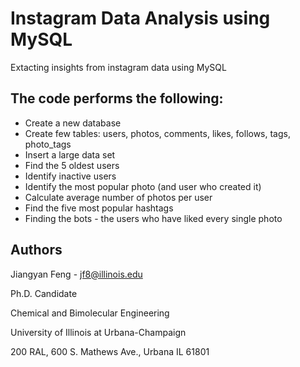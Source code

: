 # Instagram Data Analysis using MySQL

Extacting insights from instagram data using MySQL

## The code performs the following:
* Create a new database
* Create few tables: users, photos, comments, likes, follows, tags, photo_tags
* Insert a large data set
* Find the 5 oldest users
* Identify inactive users
* Identify the most popular photo (and user who created it)
* Calculate average number of photos per user
* Find the five most popular hashtags
* Finding the bots - the users who have liked every single photo


## Authors

Jiangyan Feng - jf8@illinois.edu

Ph.D. Candidate

Chemical and Bimolecular Engineering

University of Illinois at Urbana-Champaign

200 RAL, 600 S. Mathews Ave., Urbana IL 61801

